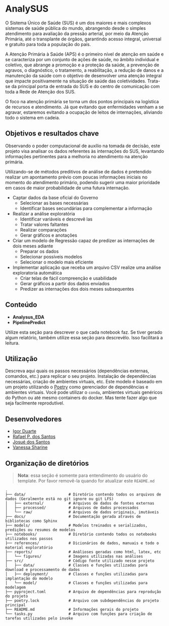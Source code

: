# AnalySUS

O Sistema Único de Saúde (SUS) é um dos maiores e mais complexos sistemas de saúde pública do mundo, abrangendo desde o simples atendimento para avaliação da pressão arterial, por meio da Atenção Primária, até o transplante de órgãos, garantindo acesso integral, universal e gratuito para toda a população do país.

A Atenção Primária à Saúde (APS) é o primeiro nível de atenção em saúde e se caracteriza por um conjunto de ações de saúde, no âmbito individual e coletivo, que abrange a promoção e a proteção da saúde, a prevenção de agravos, o diagnóstico, o tratamento, a reabilitação, a redução de danos e a manutenção da saúde com o objetivo de desenvolver uma atenção integral que impacte positivamente na situação de saúde das coletividades. Trata-se da principal porta de entrada do SUS e do centro de comunicação com toda a Rede de Atenção dos SUS.

O foco na atenção primária se torna um dos pontos principais na logística de recursos e atendimento. Já que evitando que enfermidades venham a se agravar, estaremos evitando a ocupação de leitos de internações, aliviando todo o sistema em cadeia.

## Objetivos e resultados chave

Observando o poder computacional de auxílio na tomada de decisão, este projeto visa analisar os dados referentes às internações do SUS, levantando informações pertinentes para a melhoria no atendimento na atenção primária.

Utilizando-se de métodos preditivos de análise de dados é pretendido realizar um apontamento prévio com poucas informações iniciais no momento do atendimento primário, podendo sugerir uma maior prioridade em casos de maior probabilidade de uma futura internação.

- Captar dados da base oficial do Governo
   - Selecionar as bases necessárias
   - Identificar bases secundárias para complementar a informação
- Realizar a análise exploratória
   - Identificar variáveis e descrevê las
   - Tratar valores faltantes
   - Realizar comparações
   - Gerar gráficos e anotações
- Criar um modelo de Regressão capaz de predizer as internações de dois meses adiante
   - Preparar os dados
   - Selecionar possíveis modelos
   - Selecionar o modelo mais eficiente
- Implementar aplicação que receba um arquivo CSV realize uma análise exploratoria automática
   - Criar telas de fácil compreenção e usabilidade
   - Gerar gráficos a partir dos dados enviados
   - Predizer as internações dos dois meses subsequentes

## Conteúdo

- **Analysus_EDA**
- **PipelinePredict**

Utilize esta seção para descrever o que cada notebook faz. Se tiver gerado algum relatório, também utilize essa seção para descrevêlo. Isso facilitará a leitura.

## Utilização

Descreva aqui quais os passos necessários (dependências externas, comandos, etc.) para replicar o seu projeto. Instalação de dependências necessárias, criação de ambientes virtuais, etc. Este modelo é baseado em um projeto utilizando o [Poetry](https://python-poetry.org/) como gerenciador de dependências e ambientes virtuais. Você pode utilizar o `conda`, ambientes virtuais genéricos do Python ou até mesmo containers do docker. Mas tente fazer algo que seja facilmente reprodutível.

## Desenvolvedores
 - [Igor Duarte](https://github.com/igorduartt)
 - [Rafael P. dos Santos](https://github.com/Rafae1PS)
 - [Josué dos Santos](https://github.com/JosueSantos)
 - [Vanessa Sharine](https://github.com/VanSharine)

## Organização de diretórios

> **Nota**: essa seção é somente para entendimento do usuário do template. Por favor removê-la quando for atualizar este `README.md`

```
.
├── data/                   # Diretório contendo todos os arquivos de dados (Geralmente está no git ignore ou git LFS)
│   ├── external/           # Arquivos de dados de fontes externas
│   ├── processed/          # Arquivos de dados processados
│   └── raw/                # Arquivos de dados originais, imutáveis
├── docs/                   # Documentação gerada através de bibliotecas como Sphinx
├── models/                 # Modelos treinados e serializados, predições ou resumos de modelos
├── notebooks/              # Diretório contendo todos os notebooks utilizados nos passos
├── references/             # Dicionários de dados, manuais e todo o material exploratório
├── reports/                # Análioses geradas como html, latex, etc
│   └── figures/            # Imagens utilizadas nas análises
├── src/                    # Código fonte utilizado nesse projeto
│   ├── data/               # Classes e funções utilizadas para download e processamento de dados
│   ├── deployment/         # Classes e funções utilizadas para implantação do modelo
│   └── model/              # Classes e funções utilizadas para modelagem
├── pyproject.toml          # Arquivo de dependências para reprodução do projeto
├── poetry.lock             # Arquivo com subdependências do projeto principal
├── README.md               # Informações gerais do projeto
└── tasks.py                # Arquivo com funções para criação de tarefas utilizadas pelo invoke

```